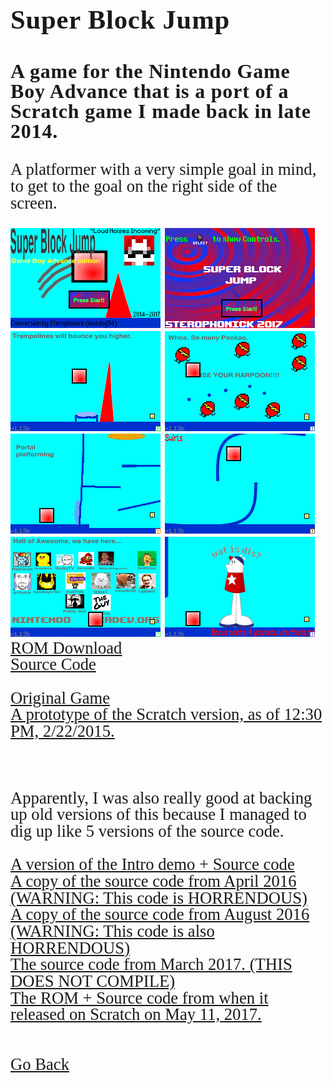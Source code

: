 <html>
<style>
		h3 {
			font-family: AppleKid;
			line-height: 1;
			letter-spacing: 0.8px;
		}
		h2 {
			font-family: AppleKid;
			line-height: 1;
			letter-spacing: 0.8px;
		}
		h1 {
			font-family: AppleKid;
			line-height: 1;
			letter-spacing: 0.8px;
		}
		@font-face {
			font-family: AppleKid;
			src: url('../images/Apple-Kid.woff2') format('woff2'),
				url('../images/Apple-Kid.woff') format('woff');
			font-weight: normal;
			font-style: normal;
		}
        p.small {
            line-height: 1;
        }
		.mainContent {
			font-family: AppleKid;
			font-size: 20pt;
			line-height: 1;
		}
</style>
<body>
<div class="mainContent">
<h1 style="font-size:32pt">Super Block Jump</h1>
<h3 style="font-size:24pt">A game for the Nintendo Game Boy Advance that is a port of a Scratch game I made back in late 2014.</h3>
<p>A platformer with a very simple goal in mind, to get to the goal on the right side of the screen.</p>
<img src="../images/sbjgba/sbjgba0.png">
<img src="../images/sbjgba/sbjgba1.png">
<img src="../images/sbjgba/sbjgba2.png">
<img src="../images/sbjgba/sbjgba3.png">
<img src="../images/sbjgba/sbjgba4.png">
<img src="../images/sbjgba/sbjgba5.png">
<img src="../images/sbjgba/sbjgba6.png">
<img src="../images/sbjgba/sbjgba7.png"><br />
<a href="../downloads/Super Block Jump - Game Boy Advance Edition.gba">ROM Download</a><br />
<a href="https://github.com/Sterophonick/SuperBlockJumpGBA">Source Code</a><br />
<br />
<a href="../downloads/Super Block Jump.sb3">Original Game</a><br />
<a href="../downloads/Super Block Jump (A LONG platforming game).sb2">A prototype of the Scratch version, as of 12:30 PM, 2/22/2015.</a><br />

<br />
<br />
<p>Apparently, I was also really good at backing up old versions of this because I managed to dig up like 5 versions of the source code.</p>
<a href="../downloads/SbjGbaIntro_src.zip">A version of the Intro demo + Source code</a><br />
<a href="../downloads/SbjGbaSourceCode4_2016.zip">A copy of the source code from April 2016 (WARNING: This code is HORRENDOUS)</a><br />
<a href="../downloads/SbjGba2016src.zip">A copy of the source code from August 2016 (WARNING: This code is also HORRENDOUS)</a><br />
<a href="../downloads/SbjGba03_2017_src.zip">The source code from March 2017. (THIS DOES NOT COMPILE)</a><br />
<a href="../downloads/SbjGba2017.zip">The ROM + Source code from when it released on Scratch on May 11, 2017.</a><br />
<br />
<br />
<a href="../archive">Go Back</a>
</div>
</body>
</html>